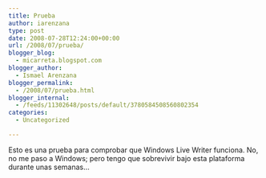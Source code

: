 ```yaml
---
title: Prueba
author: iarenzana
type: post
date: 2008-07-28T12:24:00+00:00
url: /2008/07/prueba/
blogger_blog:
  - micarreta.blogspot.com
blogger_author:
  - Ismael Arenzana
blogger_permalink:
  - /2008/07/prueba.html
blogger_internal:
  - /feeds/11302648/posts/default/3780584508560802354
categories:
  - Uncategorized

---
```

Esto es una prueba para comprobar que Windows Live Writer funciona. No, no me paso a Windows; pero tengo que sobrevivir bajo esta plataforma durante unas semanas&#8230;